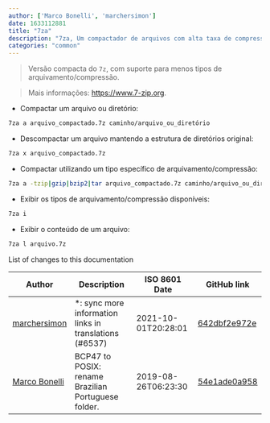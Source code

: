 ```yaml
---
author: ['Marco Bonelli', 'marchersimon']
date: 1633112881
title: "7za"
description: "7za, Um compactador de arquivos com alta taxa de compressão."
categories: "common"
---
```

> Versão compacta do `7z`, com suporte para menos tipos de arquivamento/compressão.

> Mais informações: <https://www.7-zip.org>.

- Compactar um arquivo ou diretório:

```bash
7za a arquivo_compactado.7z caminho/arquivo_ou_diretório
```

- Descompactar um arquivo mantendo a estrutura de diretórios original:

```bash
7za x arquivo_compactado.7z
```

- Compactar utilizando um tipo específico de arquivamento/compressão:

```bash
7za a -tzip|gzip|bzip2|tar arquivo_compactado.7z caminho/arquivo_ou_diretório
```

- Exibir os tipos de arquivamento/compressão disponíveis:

```bash
7za i
```

- Exibir o conteúdo de um arquivo:

```bash
7za l arquivo.7z
```
List of changes to this documentation


Author | Description | ISO 8601 Date | GitHub link
------|-----|-----|-----
[marchersimon](mailto:50295997+marchersimon@users.noreply.github.com) | *: sync more information links in translations (#6537) | 2021-10-01T20:28:01 | [642dbf2e972e](https://github.com/tldr-pages/tldr/commit/642dbf2e972e388fab8c84ba3b4685fb862b6454)
[Marco Bonelli](mailto:marco@mebeim.net) | BCP47 to POSIX: rename Brazilian Portuguese folder. | 2019-08-26T06:23:30 | [54e1ade0a958](https://github.com/tldr-pages/tldr/commit/54e1ade0a958f3a08d9ed60f32b66188d0ecfb63)

